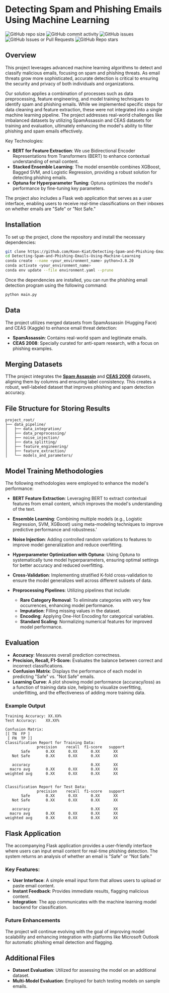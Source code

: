 # Detecting Spam and Phishing Emails Using Machine Learning

![GitHub repo size](https://img.shields.io/github/repo-size/Koon-Kiat/Phishing-Email-Detection)
![GitHub commit activity](https://img.shields.io/github/commit-activity/t/Koon-Kiat/Detecting-Spam-and-Phishing-Emails-Using-Machine-Learning?style=flat)
![GitHub issues](https://img.shields.io/github/issues/Koon-Kiat/Phishing-Email-Detection)
![GitHub Issues or Pull Requests](https://img.shields.io/github/issues-pr/Koon-Kiat/Detecting-Spam-and-Phishing-Emails-Using-Machine-Learning)
![GitHub Repo stars](https://img.shields.io/github/stars/Koon-Kiat/Detecting-Spam-and-Phishing-Emails-Using-Machine-Learning?style=flat)


## Overview

This project leverages advanced machine learning algorithms to detect and classify malicious emails, focusing on spam and phishing threats. As email threats grow more sophisticated, accurate detection is critical to ensuring the security and privacy of both individuals and organizations.

Our solution applies a combination of processes such as data preprocessing, feature engineering, and model training techniques to identify spam and phishing emails. While we implemented specific steps for data cleaning and feature extraction, these were not integrated into a single machine learning pipeline. The project addresses real-world challenges like imbalanced datasets by utilizing SpamAssassin and CEAS datasets for training and evaluation, ultimately enhancing the model's ability to filter phishing and spam emails effectively.

Key Technologies:

- **BERT for Feature Extraction**: We use Bidirectional Encoder Representations from Transformers (BERT) to enhance contextual understanding of email content.
- **Stacked Ensemble Learning**: The model ensemble combines XGBoost, Bagged SVM, and Logistic Regression, providing a robust solution for detecting phishing emails.
- **Optuna for Hyperparameter Tuning**: Optuna optimizes the model's performance by fine-tuning key parameters.

The project also includes a Flask web application that serves as a user interface, enabling users to receive real-time classifications on their inboxes on whether emails are "Safe" or "Not Safe."

## Installation

To set up the project, clone the repository and install the necessary dependencies:

```bash
git clone https://github.com/Koon-Kiat/Detecting-Spam-and-Phishing-Emails-Using-Machine-Learning
cd Detecting-Spam-and-Phishing-Emails-Using-Machine-Learning
conda create --name <your_environment_name> python=3.8.20
conda activate <your_environment_name>
conda env update --file environment.yaml --prune
```

Once the dependencies are installed, you can run the phishing email detection program using the following command:

```bash
python main.py
```

## Data

The project utilizes merged datasets from SpamAssassin (Hugging Face) and CEAS (Kaggle) to enhance email threat detection:

- **SpamAssassin**: Contains real-world spam and legitimate emails.
- **CEAS 2008**: Specially curated for anti-spam research, with a focus on phishing examples.

## Merging Datasets

TThe project integrates the **[Spam Assassin](https://huggingface.co/datasets/talby/spamassassin)** and **[CEAS 2008](https://www.kaggle.com/datasets/naserabdullahalam/phishing-email-dataset?select=CEAS_08.csv)** datasets, aligning them by columns and ensuring label consistency. This creates a robust, well-labeled dataset that improves phishing and spam detection accuracy.

## File Structure for Storing Results

```plaintext
project_root/
├── data_pipeline/
│   ├── data_integration/
│   ├── data_preprocessing/
│   ├── noise_injection/
│   ├── data_splitting/
│   ├── feature_engineering/
│   ├── feature_extraction/
│   └── models_and_parameters/
```


## Model Training Methodologies

The following methodologies were employed to enhance the model's performance:

- **BERT Feature Extraction**: Leveraging BERT to extract contextual features from email content, which improves the model's understanding of the text.

- **Ensemble Learning**: Combining multiple models (e.g., Logistic Regression, SVM, XGBoost) using meta-modeling techniques to improve predictive performance and robustness.'

- **Noise Injection**: Adding controlled random variations to features to improve model generalization and reduce overfitting.

- **Hyperparameter Optimization with Optuna**: Using Optuna to systematically tune model hyperparameters, ensuring optimal settings for better accuracy and reduced overfitting.

- **Cross-Validation**: Implementing stratified K-fold cross-validation to ensure the model generalizes well across different subsets of data.

- **Preprocessing Pipelines**: Utilizing pipelines that include:

  - **Rare Category Removal**: To eliminate categories with very few occurrences, enhancing model performance.
  - **Imputation**: Filling missing values in the dataset.
  - **Encoding**: Applying One-Hot Encoding for categorical variables.
  - **Standard Scaling**: Normalizing numerical features for improved model performance.

## Evaluation

- **Accuracy**: Measures overall prediction correctness.
- **Precision, Recall, F1-Score:** Evaluates the balance between correct and incorrect classifications.
- **Confusion Matrix**: Displays the performance of each model in predicting "Safe" vs. "Not Safe" emails.
- **Learning Curve**: A plot showing model performance (accuracy/loss) as a function of training data size, helping to visualize overfitting, underfitting, and the effectiveness of adding more training data.

### Example Output

```
Training Accuracy: XX.XX%
Test Accuracy:    XX.XX%

Confusion Matrix:
[[ TN  FP ]
 [ FN  TP ]]
Classification Report for Training Data:
              precision    recall  f1-score   support
       Safe       0.XX      0.XX      0.XX      XX
   Not Safe       0.XX      0.XX      0.XX      XX

   accuracy                           0.XX      XX
  macro avg       0.XX      0.XX      0.XX      XX
weighted avg      0.XX      0.XX      0.XX      XX


Classification Report for Test Data:
              precision    recall  f1-score   support
       Safe       0.XX      0.XX      0.XX      XX
   Not Safe       0.XX      0.XX      0.XX      XX

   accuracy                           0.XX      XX
  macro avg       0.XX      0.XX      0.XX      XX
weighted avg      0.XX      0.XX      0.XX      XX
```

## Flask Application

The accompanying Flask application provides a user-friendly interface where users can input email content for real-time phishing detection. The system returns an analysis of whether an email is "Safe" or "Not Safe."

### Key Features:

- **User Interface**: A simple email input form that allows users to upload or paste email content.
- **Instant Feedback**: Provides immediate results, flagging malicious content.
- **Integration**: The app communicates with the machine learning model backend for classification.

### Future Enhancements

The project will continue evolving with the goal of improving model scalability and enhancing integration with platforms like Microsoft Outlook for automatic phishing email detection and flagging.

## Additional Files

- **Dataset Evaluation**: Utilized for assessing the model on an additional dataset.
- **Multi-Model Evaluation**: Employed for batch testing models on sample emails.
